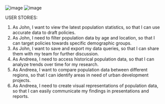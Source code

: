 
<img alt="image" src="https://github.com/SazamAmmy/Software-Engineering-Sprints--OrionEngine-Ensemble/assets/159127703/3531a8f7-1a25-4c39-b83c-451ce750e446">
<img alt="image" src="https://github.com/SazamAmmy/Software-Engineering-Sprints--OrionEngine-Ensemble/assets/159127703/9de7d5cb-44ed-4a59-8b6e-4f0ecdb775ea">




USER STORIES:
1. As John, I want to view the latest population statistics, so that I can use accurate data to draft policies.
2. As John, I need to filter population data by age and location, so that I can target policies towards specific demographic groups.
3. As John, I want to save and export my data queries, so that I can share them with my team for further discussion.
4. As Andreea, I need to access historical population data, so that I can analyze trends over time for my research.
5. As Andreea, I want to compare population data between different regions, so that I can identify areas in need of urban development projects.
6. As Andreea, I need to create visual representations of population data, so that I can easily communicate my findings in presentations and reports.
